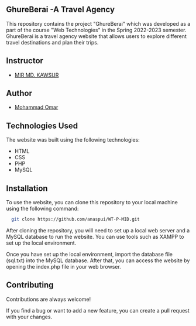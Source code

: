 ## GhureBerai -A Travel Agency

This repository contains the project "GhureBerai" which was developed as a part of the course "Web Technologies" in the Spring 2022-2023 semester. GhureBerai is a travel agency website that allows users to explore different travel destinations and plan their trips.

## Instructor

- [MIR MD. KAWSUR](https://cs.aiub.edu/profile/kawsur)
## Author

- [Mohammad Omar](https://www.github.com/anaspui)
## Technologies Used
The website was built using the following technologies:
- HTML
- CSS
- PHP
- MySQL


## Installation

To use the website, you can clone this repository to your local machine using the following command:

```bash
  git clone https://github.com/anaspui/WT-P-MID.git
```
After cloning the repository, you will need to set up a local web server and a MySQL database to run the website. You can use tools such as XAMPP to set up the local environment.

Once you have set up the local environment, import the database file (sql.txt) into the MySQL database. After that, you can access the website by opening the index.php file in your web browser.
## Contributing

Contributions are always welcome!

If you find a bug or want to add a new feature, you can create a pull request with your changes.


